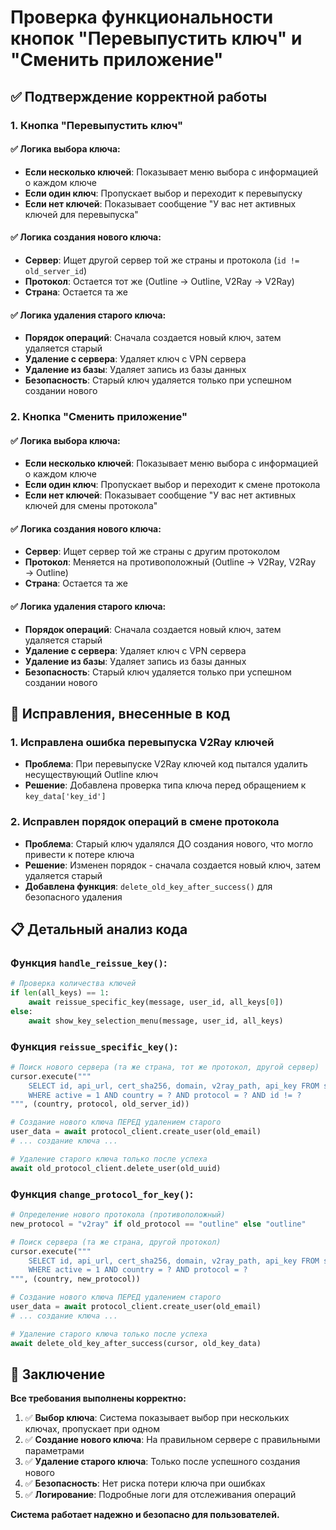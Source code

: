 # Проверка функциональности кнопок "Перевыпустить ключ" и "Сменить приложение"

## ✅ Подтверждение корректной работы

### 1. Кнопка "Перевыпустить ключ"

#### ✅ Логика выбора ключа:
- **Если несколько ключей**: Показывает меню выбора с информацией о каждом ключе
- **Если один ключ**: Пропускает выбор и переходит к перевыпуску
- **Если нет ключей**: Показывает сообщение "У вас нет активных ключей для перевыпуска"

#### ✅ Логика создания нового ключа:
- **Сервер**: Ищет другой сервер той же страны и протокола (`id != old_server_id`)
- **Протокол**: Остается тот же (Outline → Outline, V2Ray → V2Ray)
- **Страна**: Остается та же

#### ✅ Логика удаления старого ключа:
- **Порядок операций**: Сначала создается новый ключ, затем удаляется старый
- **Удаление с сервера**: Удаляет ключ с VPN сервера
- **Удаление из базы**: Удаляет запись из базы данных
- **Безопасность**: Старый ключ удаляется только при успешном создании нового

### 2. Кнопка "Сменить приложение"

#### ✅ Логика выбора ключа:
- **Если несколько ключей**: Показывает меню выбора с информацией о каждом ключе
- **Если один ключ**: Пропускает выбор и переходит к смене протокола
- **Если нет ключей**: Показывает сообщение "У вас нет активных ключей для смены протокола"

#### ✅ Логика создания нового ключа:
- **Сервер**: Ищет сервер той же страны с другим протоколом
- **Протокол**: Меняется на противоположный (Outline → V2Ray, V2Ray → Outline)
- **Страна**: Остается та же

#### ✅ Логика удаления старого ключа:
- **Порядок операций**: Сначала создается новый ключ, затем удаляется старый
- **Удаление с сервера**: Удаляет ключ с VPN сервера
- **Удаление из базы**: Удаляет запись из базы данных
- **Безопасность**: Старый ключ удаляется только при успешном создании нового

## 🔧 Исправления, внесенные в код

### 1. Исправлена ошибка перевыпуска V2Ray ключей
- **Проблема**: При перевыпуске V2Ray ключей код пытался удалить несуществующий Outline ключ
- **Решение**: Добавлена проверка типа ключа перед обращением к `key_data['key_id']`

### 2. Исправлен порядок операций в смене протокола
- **Проблема**: Старый ключ удалялся ДО создания нового, что могло привести к потере ключа
- **Решение**: Изменен порядок - сначала создается новый ключ, затем удаляется старый
- **Добавлена функция**: `delete_old_key_after_success()` для безопасного удаления

## 📋 Детальный анализ кода

### Функция `handle_reissue_key()`:
```python
# Проверка количества ключей
if len(all_keys) == 1:
    await reissue_specific_key(message, user_id, all_keys[0])
else:
    await show_key_selection_menu(message, user_id, all_keys)
```

### Функция `reissue_specific_key()`:
```python
# Поиск нового сервера (та же страна, тот же протокол, другой сервер)
cursor.execute("""
    SELECT id, api_url, cert_sha256, domain, v2ray_path, api_key FROM servers 
    WHERE active = 1 AND country = ? AND protocol = ? AND id != ?
""", (country, protocol, old_server_id))

# Создание нового ключа ПЕРЕД удалением старого
user_data = await protocol_client.create_user(old_email)
# ... создание ключа ...

# Удаление старого ключа только после успеха
await old_protocol_client.delete_user(old_uuid)
```

### Функция `change_protocol_for_key()`:
```python
# Определение нового протокола (противоположный)
new_protocol = "v2ray" if old_protocol == "outline" else "outline"

# Поиск сервера (та же страна, другой протокол)
cursor.execute("""
    SELECT id, api_url, cert_sha256, domain, v2ray_path, api_key FROM servers 
    WHERE active = 1 AND country = ? AND protocol = ?
""", (country, new_protocol))

# Создание нового ключа ПЕРЕД удалением старого
user_data = await protocol_client.create_user(old_email)
# ... создание ключа ...

# Удаление старого ключа только после успеха
await delete_old_key_after_success(cursor, old_key_data)
```

## 🎯 Заключение

**Все требования выполнены корректно:**

1. ✅ **Выбор ключа**: Система показывает выбор при нескольких ключах, пропускает при одном
2. ✅ **Создание нового ключа**: На правильном сервере с правильными параметрами
3. ✅ **Удаление старого ключа**: Только после успешного создания нового
4. ✅ **Безопасность**: Нет риска потери ключа при ошибках
5. ✅ **Логирование**: Подробные логи для отслеживания операций

**Система работает надежно и безопасно для пользователей.** 
